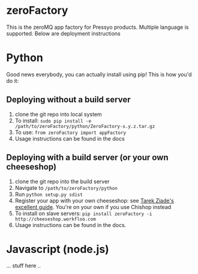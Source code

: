 zeroFactory
===========

This is the zeroMQ app factory for Pressyo products. Multiple language is supported. Below are deployment instructions

# Python #
Good news everybody, you can actually install using pip! This is how you'd do it:

## Deploying without a build server ##
1. clone the git repo into local system
2. To install: `sudo pip install -e /path/to/zeroFactory/python/ZeroFactory-x.y.z.tar.gz`
3. To use: `from zeroFactory import appFactory`
4. Usage instructions can be found in the docs

## Deploying with a build server (or your own cheeseshop) ##
1. clone the git repo into the build server
2. Navigate to `/path/to/zeroFactory/python`
3. Run `python setup.py sdist`
4. Register your app with your own cheeseshop: see [Tarek Ziade's excellent guide](http://ziade.org/2008/03/20/how-to-run-your-own-private-pypi-cheeseshop-server/). You're on your own if you use Chishop instead
5. To install on slave servers: `pip install zeroFactory -i http://cheeseshop.workfloo.com`
6. Usage instructions can be found in the docs.


# Javascript (node.js) #
... stuff here ..

